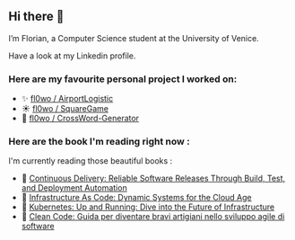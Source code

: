 ## Hi there 👋

I’m Florian, a Computer Science student at the University of Venice.

Have a look at my Linkedin profile.

### Here are my favourite personal project I worked on:

- ✨ [fl0wo / AirportLogistic](https://github.com/fl0wo/AirportLogistic)
- ☀️ [fl0wo / SquareGame](https://github.com/fl0wo/SquareGame)
- 👀 [fl0wo / CrossWord-Generator](https://github.com/fl0wo/CrossWord-Generator)

### Here are the book I'm reading right now : 

I'm currently reading those beautiful books : 

- 🌱 [Continuous Delivery: Reliable Software Releases Through Build, Test, and Deployment Automation](https://www.amazon.it/dp/0321601912/?coliid=I189P01PXW4YNV&colid=2G7US9UB3V5DC&psc=1&ref_=lv_ov_lig_dp_it)
- 👯 [Infrastructure As Code: Dynamic Systems for the Cloud Age](https://www.amazon.it/dp/1098114671/?coliid=IAQA5APU5HL1G&colid=2G7US9UB3V5DC&psc=1&ref_=lv_ov_lig_dp_it)
- 🤔 [Kubernetes: Up and Running: Dive into the Future of Infrastructure](https://www.amazon.it/dp/1492046531/?coliid=IH4D8EU1SMAZB&colid=2G7US9UB3V5DC&psc=1&ref_=lv_ov_lig_dp_it)
- 💬 [Clean Code: Guida per diventare bravi artigiani nello sviluppo agile di software](https://www.amazon.it/gp/product/B07BSVPHXD/ref=ku_mi_rw_edp_ku)
